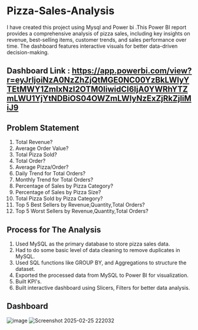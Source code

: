 # Pizza-Sales-Analysis
I have created this project using Mysql and Power bi .This Power BI report provides a comprehensive analysis of pizza sales, including key insights on revenue, best-selling items, customer trends, and sales performance over time. The dashboard features interactive visuals for better data-driven decision-making.

## Dashboard Link : https://app.powerbi.com/view?r=eyJrIjoiNzA0NzZhZjQtMGE0NC00YzBkLWIyYTEtMWY1ZmIxNzI2OTM0IiwidCI6IjA0YWRhYTZmLWU1YjYtNDBiOS04OWZmLWIyNzExZjRkZjliMiJ9

## Problem Statement
1. Total Revenue?
2. Average Order Value?
3. Total Pizza Sold?
4. Total Order?
5. Average Pizza/Order?
6. Daily Trend for Total Orders?
7. Monthly Trend for Total Orders?
8. Percentage of Sales by Pizza Category?
9. Percentage of Sales by Pizza Size?
10. Total Pizza Sold by Pizza Category?
11. Top 5 Best Sellers by Revenue,Quantity,Total Orders?
12. Top 5 Worst Sellers by Revenue,Quantity,Total Orders?

## Process for The Analysis
1. Used MySQL as the primary database to store pizza sales data.
2. Had to do some basic level of data cleaning to remove duplicates in MySQL.
3. Used SQL functions like GROUP BY, and Aggregations to structure the dataset.
4. Exported the processed data from MySQL to Power BI for visualization.
5. Built KPI's.
6. Built interactive dashboard using Slicers, Filters for better data analysis.

## Dashboard
![image](https://github.com/user-attachments/assets/dc284018-ca06-4163-8244-788045e107c3)
![Screenshot 2025-02-25 222032](https://github.com/user-attachments/assets/eb9d59d9-ec89-4651-b056-e138b06f015a)
